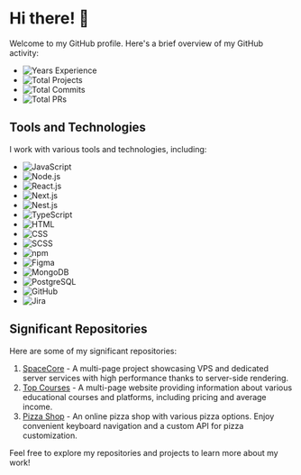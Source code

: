 # Hi there! 👋

Welcome to my GitHub profile. Here's a brief overview of my GitHub activity:

- ![Years Experience](https://img.shields.io/badge/Years%20Experience-1.5+-red)
- ![Total Projects](https://img.shields.io/badge/Total%20Projects-28-blue)
- ![Total Commits](https://img.shields.io/badge/Total%20Commits-633-brightgreen)
- ![Total PRs](https://img.shields.io/badge/Total%20PRs-101-orange)

## Tools and Technologies

I work with various tools and technologies, including:

- ![JavaScript](https://img.shields.io/badge/JavaScript-yellow)
- ![Node.js](https://img.shields.io/badge/Node.js-brightgreen)
- ![React.js](https://img.shields.io/badge/React.js-blue)
- ![Next.js](https://img.shields.io/badge/Next.js-black)
- ![Nest.js](https://img.shields.io/badge/Nest.js-red)
- ![TypeScript](https://img.shields.io/badge/TypeScript-blueviolet)
- ![HTML](https://img.shields.io/badge/HTML-brightgreen)
- ![CSS](https://img.shields.io/badge/CSS-blue)
- ![SCSS](https://img.shields.io/badge/SCSS-brightpink)
- ![npm](https://img.shields.io/badge/npm-red)
- ![Figma](https://img.shields.io/badge/Figma-purple)
- ![MongoDB](https://img.shields.io/badge/MongoDB-green)
- ![PostgreSQL](https://img.shields.io/badge/PostgreSQL-blue)
- ![GitHub](https://img.shields.io/badge/GitHub-lightgrey)
- ![Jira](https://img.shields.io/badge/Jira-black)

## Significant Repositories

Here are some of my significant repositories:

1. [SpaceCore](https://github.com/yourusername/spacecore) - A multi-page project showcasing VPS and dedicated server services with high performance thanks to server-side rendering.
2. [Top Courses](https://github.com/yourusername/top-courses) - A multi-page website providing information about various educational courses and platforms, including pricing and average income.
3. [Pizza Shop](https://github.com/yourusername/pizza-shop) - An online pizza shop with various pizza options. Enjoy convenient keyboard navigation and a custom API for pizza customization.

Feel free to explore my repositories and projects to learn more about my work!
